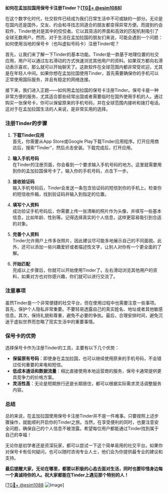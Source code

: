 **如何在孟加拉国用保号卡注册Tinder？[[TG💪+ @esim1088](https://t.me/s/esim1088)]**

在这个数字化时代，社交软件已经成为我们日常生活中不可或缺的一部分。无论是在国内还是国外，交友、约会和寻找志同道合的朋友都变得异常方便。而提到约会软件，Tinder绝对是其中的佼佼者。它以其简洁的界面和高效的匹配机制吸引了全球无数用户。然而，对于生活在孟加拉国的朋友们来说，可能会遇到一个问题：如何使用当地的保号卡（也叫虚拟号码卡）注册Tinder呢？

首先，让我们来了解一下Tinder的基本功能。Tinder是一款基于地理位置的社交应用，用户可以通过左右滑动的方式快速浏览其他用户的资料。如果双方都向右滑动表示喜欢，那么就可以开始聊天了。这款软件在全球范围内都非常受欢迎，尤其是在年轻人中间。如果你想在孟加拉国使用Tinder，首先需要确保你的手机可以正常使用国际服务，并且有稳定的网络连接。

接下来，我们进入正题——如何用孟加拉国的保号卡注册Tinder。保号卡是一种非常方便的服务，尤其适合那些经常出国或者需要临时在国外使用手机的人。通过购买一张保号卡，你可以保留原来的手机号码，并在全球范围内接听和拨打电话。这对于在孟加拉国生活的人来说，是非常实用的选择。

### 注册Tinder的步骤

1. **下载Tinder应用**  
   首先，你需要从App Store或Google Play下载Tinder应用程序。打开应用商店后，搜索“Tinder”，然后点击安装。下载完成后，打开应用。

2. **输入手机号码**  
   在Tinder的注册页面，你会看到一个要求输入手机号码的地方。这里就需要用到你的孟加拉国保号卡了。输入你的手机号码，点击下一步。

3. **接收验证码**  
   输入手机号码后，Tinder会发送一条包含验证码的短信到你的手机上。检查你的短信收件箱，找到验证码并输入到指定的位置。

4. **填写个人资料**  
   成功验证手机号码后，你需要上传一张清晰的照片作为头像，并填写一些基本信息，比如年龄、性别等。记得选择真实的个人信息，这样更容易吸引到合适的对象。

5. **完善个人资料**  
   Tinder允许用户上传多张照片，因此建议尽可能多地展示自己的不同面貌。此外，还可以添加一些兴趣爱好或者描述性文字，让别人对你有一个更全面的了解。

6. **开始匹配**  
   完成以上步骤后，你就可以开始使用Tinder了。左右滑动浏览其他用户的资料，如果对方也对你感兴趣，你们就可以进行交流了。

### 注意事项

虽然Tinder是一个非常便捷的社交平台，但在使用过程中也需要注意一些事项。首先，保护个人隐私非常重要。不要轻易透露自己的真实姓名、地址或者其他敏感信息。其次，保持礼貌和尊重，避免不必要的争执。最后，合理安排时间，避免沉迷于虚拟世界而忽略了现实生活中的重要事情。

### 保号卡的优势

选择保号卡作为注册Tinder的工具，主要有以下几个优势：

- **保留原有号码**：即使身在孟加拉国，也可以继续使用原来的手机号码，不会错过任何重要的来电和短信。
- **低成本通话和数据流量**：相比直接使用本地运营商的服务，保号卡通常提供更具竞争力的价格方案。
- **灵活性高**：无论是短期旅行还是长期居住，都可以根据实际需求灵活调整服务内容。

### 总结

总的来说，在孟加拉国使用保号卡注册Tinder并不是一件难事。只要按照上述步骤操作，就能顺利开启你的Tinder之旅。当然，在享受便利的同时，也要注意安全问题，确保自己的个人信息不被泄露。希望每位用户都能通过Tinder找到属于自己的幸福！

无论你是初学者还是资深玩家，都可以尝试一下这个简单易用的社交平台。如果你对保号卡有任何疑问，也可以随时咨询专业人士，他们会为你提供最专业的建议和支持。

**最后提醒大家，无论在哪里，都要以积极的心态去面对生活，同时也要珍惜身边每一个真诚待你的人。祝大家都能在Tinder上遇见那个特别的人！**

[[TG💪+ @esim1088](https://t.me/s/esim1088) ![Image](https://i.postimg.cc/4NQfJmqS/Snipaste-2025-05-13-00-14-12.png)]